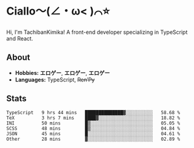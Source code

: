 # Ciallo～(∠・ω< )⌒⭐️

Hi, I'm TachibanKimika! A front-end developer specializing in TypeScript and React.

## About
- **Hobbies:** **エロゲー**, **エロゲー**, **エロゲー**
- **Languages:** TypeScript, ~~Ren’Py~~

## Stats
<!--START_SECTION:waka-->

```text
TypeScript   9 hrs 44 mins   ██████████████▓░░░░░░░░░░   58.68 %
TeX          3 hrs 7 mins    ████▓░░░░░░░░░░░░░░░░░░░░   18.82 %
INI          50 mins         █▒░░░░░░░░░░░░░░░░░░░░░░░   05.05 %
SCSS         48 mins         █▒░░░░░░░░░░░░░░░░░░░░░░░   04.84 %
JSON         45 mins         █░░░░░░░░░░░░░░░░░░░░░░░░   04.61 %
Other        28 mins         ▓░░░░░░░░░░░░░░░░░░░░░░░░   02.89 %
```

<!--END_SECTION:waka-->

<!-- ![Metrics](https://metrics.lecoq.io/TachibanaKimika?template=classic&base.activity=0&base.community=0&base.repositories=0&languages=1&isocalendar=1&isocalendar.duration=half-year&languages.limit=8&languages.sections=most-used&languages.colors=github&languages.threshold=0%25&languages.indepth=false&languages.recent.load=300&languages.recent.days=14&config.timezone=Asia%2FShanghai)
 -->
